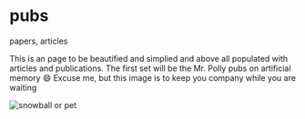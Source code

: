 # pubs
papers, articles

This is an page to be beautified and simplied and above all populated with articles and publications.
The first set will be the Mr. Polly pubs on artificial memory :smile:
Excuse me, but this image is to keep you company while you are waiting  

![snowball or pet](https://i.pinimg.com/originals/b3/49/54/b34954a4243ee09850c73a085ac1810d.jpg)


